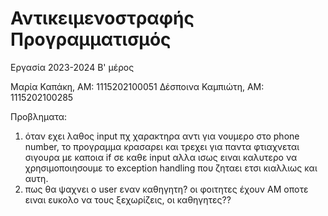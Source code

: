 # Αντικειμενοστραφής Προγραμματισμός
Εργασία 2023-2024 Β' μέρος

Μαρία Καπάκη, ΑΜ: 1115202100051
Δέσποινα Καμπιώτη, ΑΜ: 1115202100285


Προβληματα:
1. όταν εχει λαθος input πχ χαρακτηρα αντι για νουμερο στο phone number, το προγραμμα κρασαρει και τρεχει για παντα
φτιαχνεται σιγουρα με καποια if σε καθε input αλλα ισως ειναι καλυτερο να χρησιμοποιησουμε το exception handling 
που ζηταει ετσι κιαλλιως και αυτη.
2. πως θα ψαχνει ο user εναν καθηγητη? οι φοιτητες έχουν ΑΜ οποτε ειναι ευκολο να τους ξεχωρίζεις, οι καθηγητες??

